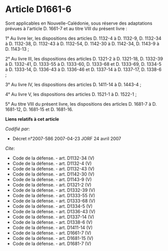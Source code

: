 # Article D1661-6

Sont applicables en Nouvelle-Calédonie, sous réserve des adaptations prévues à l'article D. 1661-7 et au titre VIII du
présent livre : 

1° Au livre Ier, les dispositions des articles D. 1132-4 à D. 1132-9, D. 1132-34 à D. 1132-38, D. 1132-43 à D. 1132-54, D.
1142-30 à D. 1142-34, D. 1143-9 à D. 1143-13 ; 

2° Au livre III, les dispositions des articles D. 1321-2 à D. 1321-18, D. 1332-39 à D. 1332-41, D. 1333-55 à D. 1333-60, D.
1333-68 et D. 1333-69, D. 1334-5 à D. 1333-14, D. 1336-43 à D. 1336-46 et D. 1337-14 à D. 1337-17, D. 1338-6 ; 

3° Au livre IV, les dispositions des articles D. 1411-14 à D. 1443-4 ; 

4° Au livre V, les dispositions des articles D. 1521-1 à D. 1522-1 ; 

5° Au titre VIII du présent livre, les dispositions des articles D. 1681-7 à D. 1681-12, D. 1681-15 et D. 1681-16.

**Liens relatifs à cet article**

_Codifié par_:

  - Décret n°2007-586 2007-04-23 JORF 24 avril 2007

_Cite_:

  - Code de la défense. - art. D1132-34 (V)
  - Code de la défense. - art. D1132-4 (V)
  - Code de la défense. - art. D1132-43 (V)
  - Code de la défense. - art. D1142-30 (V)
  - Code de la défense. - art. D1143-9 (V)
  - Code de la défense. - art. D1321-2 (V)
  - Code de la défense. - art. D1332-39 (V)
  - Code de la défense. - art. D1333-55 (V)
  - Code de la défense. - art. D1333-68 (V)
  - Code de la défense. - art. D1334-5 (V)
  - Code de la défense. - art. D1336-43 (V)
  - Code de la défense. - art. D1337-14 (V)
  - Code de la défense. - art. D1338-6 (V)
  - Code de la défense. - art. D1411-14 (V)
  - Code de la défense. - art. D1661-7 (V)
  - Code de la défense. - art. D1681-15 (V)
  - Code de la défense. - art. D1681-7 (V)
